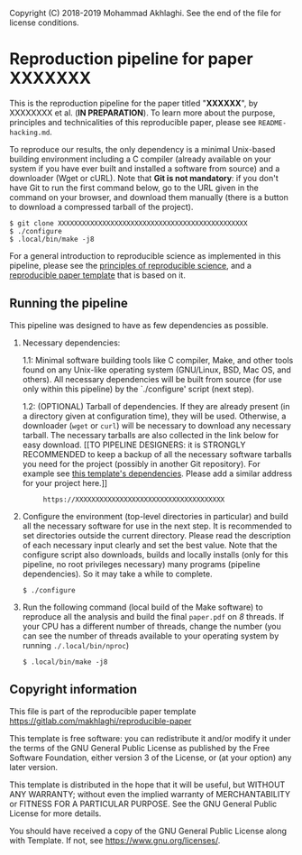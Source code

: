 Copyright (C) 2018-2019 Mohammad Akhlaghi.
See the end of the file for license conditions.

Reproduction pipeline for paper XXXXXXX
=======================================

This is the reproduction pipeline for the paper titled "**XXXXXX**", by
XXXXXXXX et al. (**IN PREPARATION**). To learn more about the purpose,
principles and technicalities of this reproducible paper, please see
`README-hacking.md`.

To reproduce our results, the only dependency is a minimal Unix-based
building environment including a C compiler (already available on your
system if you have ever built and installed a software from source) and a
downloader (Wget or cURL). Note that **Git is not mandatory**: if you don't
have Git to run the first command below, go to the URL given in the command
on your browser, and download them manually (there is a button to download
a compressed tarball of the project).

```shell
$ git clone XXXXXXXXXXXXXXXXXXXXXXXXXXXXXXXXXXXXXXXXXXXXXXX
$ ./configure
$ .local/bin/make -j8
```

For a general introduction to reproducible science as implemented in this
pipeline, please see the [principles of reproducible
science](http://akhlaghi.org/reproducible-science.html), and a
[reproducible paper
template](https://gitlab.com/makhlaghi/reproducible-paper) that is based on
it.





Running the pipeline
--------------------

This pipeline was designed to have as few dependencies as possible.

1. Necessary dependencies:

   1.1: Minimal software building tools like C compiler, Make, and other
        tools found on any Unix-like operating system (GNU/Linux, BSD, Mac
        OS, and others). All necessary dependencies will be built from
        source (for use only within this pipeline) by the `./configure'
        script (next step).

   1.2: (OPTIONAL) Tarball of dependencies. If they are already present (in
        a directory given at configuration time), they will be
        used. Otherwise, a downloader (`wget` or `curl`) will be necessary
        to download any necessary tarball. The necessary tarballs are also
        collected in the link below for easy download. [[TO PIPELINE
        DESIGNERS: it is STRONGLY RECOMMENDED to keep a backup of all the
        necessary software tarballs you need for the project (possibly in
        another Git repository). For example see [this template's
        dependencies](https://gitlab.com/makhlaghi/reproducible-paper-dependencies).
        Please add a similar address for your project here.]]

            https://XXXXXXXXXXXXXXXXXXXXXXXXXXXXXXXXXXXXX

2. Configure the environment (top-level directories in particular) and
   build all the necessary software for use in the next step. It is
   recommended to set directories outside the current directory. Please
   read the description of each necessary input clearly and set the best
   value. Note that the configure script also downloads, builds and locally
   installs (only for this pipeline, no root privileges necessary) many
   programs (pipeline dependencies). So it may take a while to complete.

     ```shell
     $ ./configure
     ```

3. Run the following command (local build of the Make software) to
   reproduce all the analysis and build the final `paper.pdf` on *8*
   threads. If your CPU has a different number of threads, change the
   number (you can see the number of threads available to your operating
   system by running `./.local/bin/nproc`)

     ```shell
     $ .local/bin/make -j8
     ```





Copyright information
---------------------
This file is part of the reproducible paper template
   https://gitlab.com/makhlaghi/reproducible-paper

This template is free software: you can redistribute it and/or modify it
under the terms of the GNU General Public License as published by the Free
Software Foundation, either version 3 of the License, or (at your option)
any later version.

This template is distributed in the hope that it will be useful, but
WITHOUT ANY WARRANTY; without even the implied warranty of MERCHANTABILITY
or FITNESS FOR A PARTICULAR PURPOSE. See the GNU General Public License for
more details.

You should have received a copy of the GNU General Public License along
with Template.  If not, see <https://www.gnu.org/licenses/>.